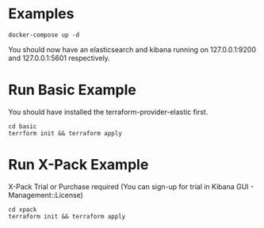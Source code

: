 # Examples

	docker-compose up -d

You should now have an elasticsearch and kibana running on 127.0.0.1:9200 and 127.0.0.1:5601 respectively.

# Run Basic Example

You should have installed the terraform-provider-elastic first.

	cd basic
	terrform init && terraform apply

# Run X-Pack Example

X-Pack Trial or Purchase required (You can sign-up for trial in Kibana GUI - Management::License)

	cd xpack
	terraform init && terraform apply
	
